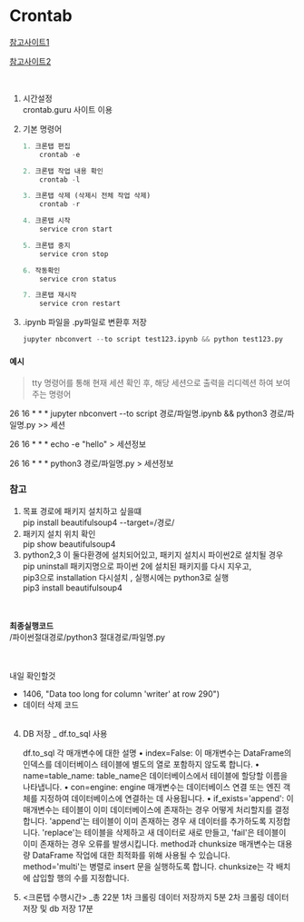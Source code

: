 # Crontab

[참고사이트1](https://velog.io/@svstar94/AWS-EC2-python-%EC%A3%BC%EA%B8%B0%EC%A0%81%EC%9C%BC%EB%A1%9C-%EC%8B%A4%ED%96%89-Cron-%EC%9E%A1-%EC%8A%A4%EC%BC%80%EC%A4%84%EB%9F%AC)


[참고사이트2](https://jeon2devel.tistory.com/126)

<br>

1. 시간설정 <br>
    crontab.guru 사이트 이용 <br>

2. 기본 명령어

    ```python
    1. 크론탭 편집
        crontab -e

    2. 크론탭 작업 내용 확인
        crontab -l

    3. 크론탭 삭제 (삭제시 전체 작업 삭제)
        crontab -r
    
    4. 크론탭 시작
        service cron start

    5. 크론탭 중지
        service cron stop  

    6. 작동확인
        service cron status 
    
    7. 크론탭 재시작
        service cron restart
    ```
3. .ipynb 파일을 .py파일로 변환후 저장 <br>
    ```python
    jupyter nbconvert --to script test123.ipynb && python test123.py
    ```

#### 예시

> tty 명령어를 통해 현재 세션 확인 후, 해당 세션으로 출력을 리디렉션 하여 보여주는 명령어

26 16 * * * jupyter nbconvert --to script 경로/파일명.ipynb && python3 경로/파일명.py >> 세션 


26 16 * * * echo -e "hello" > 세션정보

26 16 * * * python3 경로/파일명.py > 세션정보


### 참고

1. 목표 경로에 패키지 설치하고 싶을떄 <br>
    pip install beautifulsoup4 --target=/경로/ <br>
2. 패키지 설치 위치 확인 <br> 
   pip show beautifulsoup4 <br>
3. python2,3 이 둘다환경에 설치되어있고, 패키지 설치시 파이썬2로 설치될 경우<br>
   pip uninstall 패키지명으로 파이썬 2에 설치된 패키지를 다시 지우고,<br>
   pip3으로 installation 다시설치 , 실행시에는 python3로 실행<br>
   pip3 install beautifulsoup4<br>
<br><br>

<b>최종실행코드</b><br>
/파이썬절대경로/python3 절대경로/파일명.py <br>


<br><br>
내일 확인할것
- 1406, "Data too long for column 'writer' at row 290")
- 데이터 삭제 코드
<br><br>

4. DB 저장 _ df.to_sql 사용

    df.to_sql 각 매개변수에 대한 설명
        •	index=False: 이 매개변수는 DataFrame의 인덱스를 데이터베이스 테이블에 별도의 열로 포함하지 않도록 합니다.
        •	name=table_name: table_name은 데이터베이스에서 테이블에 할당할 이름을 나타냅니다.
        •	con=engine: engine 매개변수는 데이터베이스 연결 또는 엔진 객체를 지정하여 데이터베이스에 연결하는 데 사용됩니다.
        •	if_exists='append': 이 매개변수는 테이블이 이미 데이터베이스에 존재하는 경우 어떻게 처리할지를 결정합니다. 'append'는 테이블이 이미 존재하는 경우 새 데이터를 추가하도록 지정합니다. 'replace'는 테이블을 삭제하고 새 데이터로 새로 만들고, 'fail'은 테이블이 이미 존재하는 경우 오류를 발생시킵니다.
        method과 chunksize 매개변수는 대용량 DataFrame 작업에 대한 최적화를 위해 사용될 수 있습니다. method='multi'는 병렬로 insert 문을 실행하도록 합니다. chunksize는 각 배치에 삽입할 행의 수를 지정합니다.

5. <크론탭 수행시간> _총 22분
1차 크롤링 데이터 저장까지 5분
2차 크롤링 데이터 저장 및 db 저장 17분
